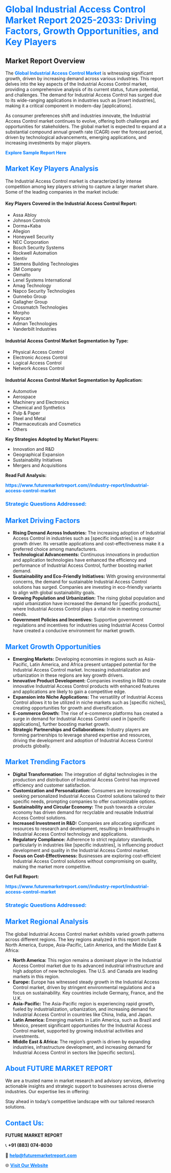 <h1 style="color: #007BFF;">Global Industrial Access Control Market Report 2025-2033: Driving Factors, Growth Opportunities, and Key Players</h1>

<section id="overview">
<h2>Market Report Overview</h2>
<p>The <a href="https://www.futuremarketreport.com//industry-report/industrial-access-control-market" style="color: #007BFF; text-decoration: none;"><strong>Global Industrial Access Control Market</strong></a> is witnessing significant growth, driven by increasing demand across various industries. This report delves into the key aspects of the Industrial Access Control market, providing a comprehensive analysis of its current status, future potential, and challenges. The demand for Industrial Access Control has surged due to its wide-ranging applications in industries such as [insert industries], making it a critical component in modern-day [applications].</p>
<p>As consumer preferences shift and industries innovate, the Industrial Access Control market continues to evolve, offering both challenges and opportunities for stakeholders. The global market is expected to expand at a substantial compound annual growth rate (CAGR) over the forecast period, driven by technological advancements, emerging applications, and increasing investments by major players.</p>
</section>

<section id="overview">
<p><a href="https://www.futuremarketreport.com//request-sample/reportId=83611" style="color: #007BFF; text-decoration: none;"><strong>Explore Sample Report Here</strong></a></p>
</section>

<section id="key-players">
<h2 style="color: #007BFF;">Market Key Players Analysis</h2>
<p>The Industrial Access Control market is characterized by intense competition among key players striving to capture a larger market share. Some of the leading companies in the market include:</p>
<h4>Key Players Covered in the Industrial Access Control Report:</h4>
<ul><li>Assa Abloy</li><li>Johnson Controls</li><li>Dorma+Kaba</li><li>Allegion</li><li>Honeywell Security</li><li>NEC Corporation</li><li>Bosch Security Systems</li><li>Rockwell Automation</li><li>Identiv</li><li>Siemens Building Technologies</li><li>3M Company</li><li>Gemalto</li><li>Lenel Systems International</li><li>Amag Technology</li><li>Napco Security Technologies</li><li>Gunnebo Group</li><li>Gallagher Group</li><li>Crossmatch Technologies</li><li>Morpho</li><li>Keyscan</li><li>Adman Technologies</li><li>Vanderbilt Industries</li></ul>
<h4>Industrial Access Control Market Segmentation by Type:</h4>
<ul><li>Physical Access Control</li><li>Electronic Access Control</li><li>Logical Access Control</li><li>Network Access Control</li></ul>

<h4>Industrial Access Control Market Segmentation by Application:</h4>
<ul><li>Automotive</li><li>Aerospace</li><li>Machinery and Electronics</li><li>Chemical and Synthetics</li><li>Pulp &amp; Paper</li><li>Steel and Metal</li><li>Pharmaceuticals and Cosmetics</li><li>Others</li></ul>
<p><strong>Key Strategies Adopted by Market Players:</strong></p>
<ul>
<li>Innovation and R&D</li>
<li>Geographical Expansion</li>
<li>Sustainability Initiatives</li>
<li>Mergers and Acquisitions</li>
</ul>
</section>

<section>
<p><strong>Read Full Analysis: </strong></p><a href="https://www.futuremarketreport.com//industry-report/industrial-access-control-market" style="color: #007BFF; text-decoration: none;"><strong>https://www.futuremarketreport.com//industry-report/industrial-access-control-market</strong></a>
<h3 style="color: #007BFF;">Strategic Questions Addressed:</h3>
</section>

<section id="driving-factors">
<h2 style="color: #007BFF;">Market Driving Factors</h2>
<ul>
<li><strong>Rising Demand Across Industries:</strong> The increasing adoption of Industrial Access Control in industries such as [specific industries] is a major growth driver. Its versatile applications and cost-effectiveness make it a preferred choice among manufacturers.</li>
<li><strong>Technological Advancements:</strong> Continuous innovations in production and application technologies have enhanced the efficiency and performance of Industrial Access Control, further boosting market demand.</li>
<li><strong>Sustainability and Eco-Friendly Initiatives:</strong> With growing environmental concerns, the demand for sustainable Industrial Access Control solutions has surged. Companies are investing in eco-friendly variants to align with global sustainability goals.</li>
<li><strong>Growing Population and Urbanization:</strong> The rising global population and rapid urbanization have increased the demand for [specific products], where Industrial Access Control plays a vital role in meeting consumer needs.</li>
<li><strong>Government Policies and Incentives:</strong> Supportive government regulations and incentives for industries using Industrial Access Control have created a conducive environment for market growth.</li>
</ul>
</section>

<section id="growth-opportunities">
<h2 style="color: #007BFF;">Market Growth Opportunities</h2>
<ul>
<li><strong>Emerging Markets:</strong> Developing economies in regions such as Asia-Pacific, Latin America, and Africa present untapped potential for the Industrial Access Control market. Increasing industrialization and urbanization in these regions are key growth drivers.</li>
<li><strong>Innovative Product Development:</strong> Companies investing in R&D to create innovative Industrial Access Control products with enhanced features and applications are likely to gain a competitive edge.</li>
<li><strong>Expansion into Niche Applications:</strong> The versatility of Industrial Access Control allows it to be utilized in niche markets such as [specific niches], creating opportunities for growth and diversification.</li>
<li><strong>E-commerce Growth:</strong> The rise of e-commerce platforms has created a surge in demand for Industrial Access Control used in [specific applications], further boosting market growth.</li>
<li><strong>Strategic Partnerships and Collaborations:</strong> Industry players are forming partnerships to leverage shared expertise and resources, driving the development and adoption of Industrial Access Control products globally.</li>
</ul>
</section>

<section id="trending-factors">
<h2 style="color: #007BFF;">Market Trending Factors</h2>
<ul>
<li><strong>Digital Transformation:</strong> The integration of digital technologies in the production and distribution of Industrial Access Control has improved efficiency and customer satisfaction.</li>
<li><strong>Customization and Personalization:</strong> Consumers are increasingly seeking personalized Industrial Access Control solutions tailored to their specific needs, prompting companies to offer customizable options.</li>
<li><strong>Sustainability and Circular Economy:</strong> The push towards a circular economy has driven demand for recyclable and reusable Industrial Access Control solutions.</li>
<li><strong>Increased Investment in R&D:</strong> Companies are allocating significant resources to research and development, resulting in breakthroughs in Industrial Access Control technology and applications.</li>
<li><strong>Regulatory Compliance:</strong> Adherence to strict regulatory standards, particularly in industries like [specific industries], is influencing product development and quality in the Industrial Access Control market.</li>
<li><strong>Focus on Cost-Effectiveness:</strong> Businesses are exploring cost-efficient Industrial Access Control solutions without compromising on quality, making the market more competitive.</li>
</ul>
</section>

<section>
<p><strong>Get Full Report: </strong></p><a href="https://www.futuremarketreport.com//industry-report/industrial-access-control-market" style="color: #007BFF; text-decoration: none;"><strong>https://www.futuremarketreport.com//industry-report/industrial-access-control-market</strong></a>
<h3 style="color: #007BFF;">Strategic Questions Addressed:</h3>
</section>


<section id="regional-analysis">
<h2 style="color: #007BFF;">Market Regional Analysis</h2>
<p>The global Industrial Access Control market exhibits varied growth patterns across different regions. The key regions analyzed in this report include North America, Europe, Asia-Pacific, Latin America, and the Middle East & Africa:</p>
<ul>
<li><strong>North America:</strong> This region remains a dominant player in the Industrial Access Control market due to its advanced industrial infrastructure and high adoption of new technologies. The U.S. and Canada are leading markets in this region.</li>
<li><strong>Europe:</strong> Europe has witnessed steady growth in the Industrial Access Control market, driven by stringent environmental regulations and a focus on sustainability. Key countries include Germany, France, and the U.K.</li>
<li><strong>Asia-Pacific:</strong> The Asia-Pacific region is experiencing rapid growth, fueled by industrialization, urbanization, and increasing demand for Industrial Access Control in countries like China, India, and Japan.</li>
<li><strong>Latin America:</strong> Emerging markets in Latin America, such as Brazil and Mexico, present significant opportunities for the Industrial Access Control market, supported by growing industrial activities and investments.</li>
<li><strong>Middle East & Africa:</strong> The region’s growth is driven by expanding industries, infrastructure development, and increasing demand for Industrial Access Control in sectors like [specific sectors].</li>
</ul>
</section>

<footer>
<h2 style="color: #007BFF;">About FUTURE MARKET REPORT</h2>
<p>We are a trusted name in market research and advisory services, delivering actionable insights and strategic support to businesses across diverse industries. Our expertise lies in offering:</p>

<p>Stay ahead in today’s competitive landscape with our tailored research solutions.</p>

<h2 style="color: #007BFF;">Contact Us:</h2>
<p><strong>FUTURE MARKET REPORT</strong></p>
<p>📞 <strong>+91 (883) 074-8030</strong></p>
<p>📧 <strong><a href="mailto:help@futuremarketreport.com" style="color: #007BFF;">help@futuremarketreport.com</a></strong></p>
<p>🌐 <strong><a href="https://www.futuremarketreport.com/" style="color: #007BFF;">Visit Our Website</a></strong></p>
</footer>